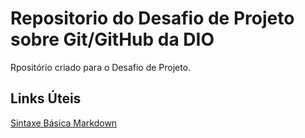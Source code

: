 # Repositorio do Desafio de Projeto sobre Git/GitHub da DIO
Rpositório criado para o Desafio de Projeto.

## Links Úteis
[Sintaxe Básica Markdown](https://www.markdownguide.org/basic-syntax/)
